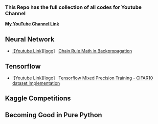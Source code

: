 ### This Repo has the full collection of all codes for Youtube Channel

**[My YouTube Channel Link](https://www.youtube.com/channel/UC0_a8SNpTFkmVv5SLMs1CIA)**



## Neural Network
* [![Youtube Link][logo]](https://www.youtube.com/watch?v=arm9wLAk44A&ab_channel=RohanPaul) &nbsp; [Chain Rule Math in Backpropagation](https://medium.com/mlearning-ai/neural-network-implementing-backpropagation-using-the-chain-rule-51c500d2f00d)



## Tensorflow

* [![Youtube Link][logo]](https://www.youtube.com/watch?v=Kvy65eGF2Bs&ab_channel=RohanPaul) &nbsp; [Tensorflow Mixed Precision Training - CIFAR10 dataset Implementation](https://github.com/rohan-paul/Numpy-Tensorflow-ScikitLearn_Exercises/blob/master/Tensorflow/mixed-precision_training.py)


## Kaggle Competitions



## Becoming Good in Pure Python
